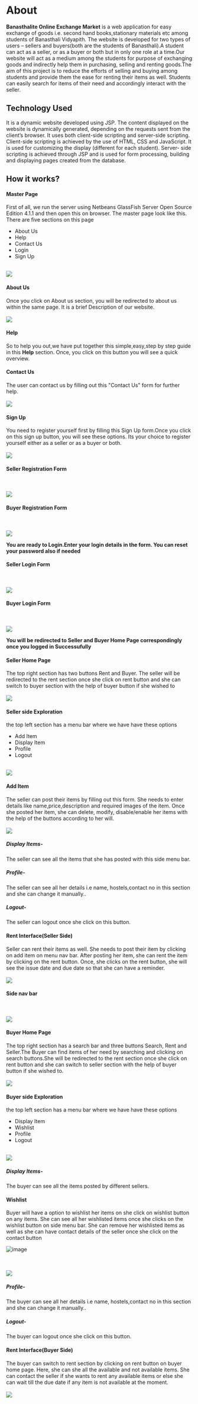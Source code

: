 # About
**Banasthalite Online Exchange Market** is a web application for easy exchange of
goods i.e. second hand books,stationary materials etc among students of
Banasthali Vidyapith. The website is developed for two types of users – sellers and
buyers(both are the students of Banasthali).A student can act as a seller, or as a
buyer or both but in only one role at a time.Our website will act as a medium
among the students for purpose of exchanging goods and indirectly help them in
purchasing, selling and renting goods.The aim of this project
is to reduce the efforts of selling and buying among students and provide them the
ease for renting their items as well. Students can easily search for items of their
need and accordingly interact with the seller.

## Technology Used
It is a dynamic website developed using
JSP. The content displayed on the website is dynamically generated, depending on
the requests sent from the client’s browser. It uses both client-side scripting and
server-side scripting. Client-side scripting is achieved by the use of HTML, CSS
and JavaScript. It is used for customizing the display (different for each student).
Server- side scripting is achieved through JSP and is used for form processing,
building and displaying pages created from the database.

## How it works?
<h4> Master Page</h4>
First of all, we run the server using Netbeans GlassFish Server Open Source Edition  4.1.1 and then open this on browser. The master page look like this.
There are five sections on this page

* About Us
* Help
* Contact Us
* Login
* Sign Up
<br></br>
<img src="images/1.png">

<h4>About Us</h4>
Once you click on About us section, you will be redirected to about us within the same page. It is a brief Description of our website.
<br></br>
<img src="images/2.png">

<h4>Help</h4>

So to help you out,we have put together this simple,easy,step by step guide in this **Help** section. Once, you click on this button you will see a quick overview.

<h4>Contact Us</h4>

The user can contact us by filling out this "Contact Us" form for further help.
<br></br>
<img src="images/3.png">

<h4>Sign Up</h4>
You need to register yourself first by filling this Sign Up form.Once you click on this sign up button, you will see these options. Its your choice to register yourself either as a seller or as a buyer or both.
<br></br>
<img src="images/4.png">

<h4>Seller Registration Form</h4>
<br></br>
<img src="images/5.png">

<h4>Buyer Registration Form</h4>
<br></br>
<img src="images/6.0.png">

**You are ready to Login.Enter your login details in the form. You can reset your password also if needed**
<h4>Seller Login Form</h4>
<br></br>
<img src="images/7.0.png">

<h4>Buyer Login Form</h4>
<br></br>
<img src="images/8.png">

**You will be redirected to Seller and Buyer Home Page correspondingly once you logged in Successufully**

  <h4>Seller Home Page </h4>
  The top right section has two buttons Rent and Buyer. The seller will be redirected to the rent section once she click on rent button and she can switch to buyer section   with the help of buyer button if she wished to 
  <br></br>
<img src="images/9.png">

<h4>Seller side Exploration </h4>
the top left section has a menu bar where we have have these options

* Add Item
* Display Item
* Profile
* Logout
<br></br>
<img src="images/10.png">

<h4>Add Item</h4>
The seller can post their items by filling out this form. She needs to enter details like name,price,description and required images of the item. Once she posted her item, she can delete, modify, disable/enable her items with the help of the buttons according to her will.
<br></br>
<img src="images/11.png">

<h5>Display Items-</h5> The seller can see all the items that she has posted with this side menu bar.
<h5>Profile-</h5> The seller can see all her details i.e name, hostels,contact no in this section and she can change it manually..
<h5>Logout-</h5> The seller can logout once she click on this button.

<h4>Rent Interface(Seller Side) </h4>
Seller can rent their items as well. She needs to post their item by clicking on add item on menu nav bar.  After posting her item, she can rent the item by clicking on the rent button. Once, she clicks on the rent button, she will see the issue date and due date so that she can have a reminder.
<br></br>
<img src="images/12.png">
<h4>Side nav bar </h4>
<br></br>
<img src="images/13.png">

 <h4> Buyer Home Page</h4>
 The top right section has a search bar and three buttons Search, Rent and Seller.The Buyer can find items of her need by searching and clicking on search buttons.She will be redirected to the rent section once she click on rent button and she can switch to seller section with the help of buyer button if she wished to.
 <br></br>
<img src="images/14.png">

<h4>Buyer side Exploration </h4>
the top left section has a menu bar where we have have these options

* Display Item
* Wishlist
* Profile
* Logout
<br></br>
<img src="images/15.png">
<h5>Display Items-</h5> The buyer can see all the items posted by different sellers.
<h4>Wishlist</h4>
Buyer will have a option to wishlist her items on she click on wishlist button on any items. She can see all her wishlisted items once she clicks on the wishlist button on side menu bar. She can remove her wishlisted items as well as she can have contact details of the seller once she click on the contact button

![image](https://user-images.githubusercontent.com/63269607/120423563-49705800-c388-11eb-85c5-d769f674429f.png)

<br></br>
<img src="images/17.png">

<h5>Profile-</h5> The buyer can see all her details i.e name, hostels,contact no in this section and she can change it manually..
<h5>Logout-</h5> The buyer can logout once she click on this button.

<h4>Rent Interface(Buyer Side) </h4>
The buyer can switch to rent section by clicking on rent button on buyer home page. Here, she can she all the available and not available items. She can contact the seller if she wants to rent any available items or else she can wait till the due date if any item is not available at the moment.
 <br></br>
<img src="images/16.png">

  

   

